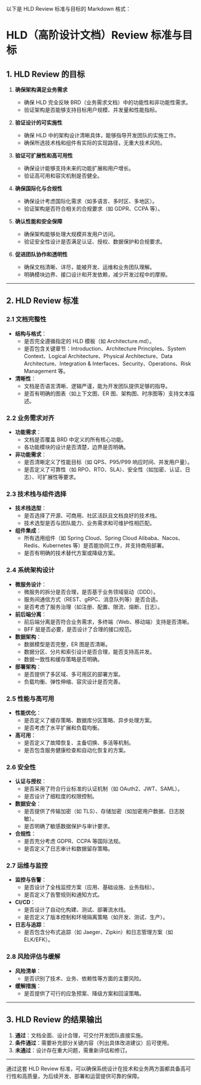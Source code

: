 以下是 HLD Review 标准与目标的 Markdown 格式：

# HLD（高阶设计文档）Review 标准与目标

## **1. HLD Review 的目标**

1. **确保架构满足业务需求**
   - 确保 HLD 完全反映 BRD（业务需求文档）中的功能性和非功能性需求。
   - 验证架构是否能够支持目标用户规模、并发量和性能指标。

2. **验证设计的可实施性**
   - 确保 HLD 中的架构设计清晰具体，能够指导开发团队的实施工作。
   - 确保所选技术栈和组件有实际的实现路径，无重大技术风险。

3. **验证可扩展性和高可用性**
   - 确保设计能够支持未来的功能扩展和用户增长。
   - 验证高可用和容灾机制是否健全。

4. **确保国际化与合规性**
   - 确保设计考虑国际化需求（如多语言、多时区、多地区）。
   - 验证架构是否符合相关的合规要求（如 GDPR、CCPA 等）。

5. **确认性能和安全保障**
   - 确保架构能够处理大规模并发用户访问。
   - 验证安全性设计是否满足认证、授权、数据保护和合规要求。

6. **促进团队协作和透明性**
   - 确保文档清晰、详尽，能被开发、运维和业务团队理解。
   - 明确模块边界、接口设计和开发依赖，减少开发过程中的摩擦。

---

## **2. HLD Review 标准**

### **2.1 文档完整性**
- **结构与格式**：
  - 是否完全遵循指定的 HLD 模板（如 Architecture.md）。
  - 是否包含关键章节：Introduction、Architecture Principles、System Context、Logical Architecture、Physical Architecture、Data Architecture、Integration & Interfaces、Security、Operations、Risk Management 等。
- **清晰性**：
  - 文档是否语言清晰、逻辑严谨，能为开发团队提供足够的指导。
  - 是否有明确的图表（如上下文图、ER 图、架构图、时序图等）支持文本描述。

### **2.2 业务需求对齐**
- **功能需求**：
  - 文档是否覆盖 BRD 中定义的所有核心功能。
  - 各功能模块的设计是否清楚，边界是否明确。
- **非功能需求**：
  - 是否清晰定义了性能目标（如 QPS、P95/P99 响应时间、并发用户量）。
  - 是否定义了可靠性（如 RPO、RTO、SLA）、安全性（如加密、认证、日志）、可扩展性等要求。

### **2.3 技术栈与组件选择**
- **技术栈选型**：
  - 是否选择了开源、可商用、社区活跃且文档良好的技术栈。
  - 技术选型是否与团队能力、业务需求和可维护性相匹配。
- **组件集成**：
  - 所有选用组件（如 Spring Cloud、Spring Cloud Alibaba、Nacos、Redis、Kubernetes 等）是否能协同工作，并支持商用部署。
  - 是否有明确的技术替代方案或降级方案。

### **2.4 系统架构设计**
- **微服务设计**：
  - 微服务的拆分是否合理，是否基于业务领域驱动（DDD）。
  - 服务间通信方式（REST、gRPC、消息队列等）是否合适。
  - 是否考虑了服务治理（如注册、配置、限流、熔断、日志）。
- **前后端分离**：
  - 前后端分离是否符合业务需求，多终端（Web、移动端）支持是否清晰。
  - BFF 层是否必要，是否设计了合理的接口规范。
- **数据架构**：
  - 数据模型是否完整，ER 图是否清晰。
  - 数据分区、分片和索引设计是否合理，能否支持高并发。
  - 数据一致性和缓存策略是否明确。
- **部署架构**：
  - 是否提供了多区域、多可用区的部署方案。
  - 负载均衡、弹性伸缩、容灾设计是否完善。

### **2.5 性能与高可用**
- **性能优化**：
  - 是否定义了缓存策略、数据库分区策略、异步处理方案。
  - 是否考虑了水平扩展和负载均衡。
- **高可用**：
  - 是否定义了故障恢复、主备切换、多活等机制。
  - 是否包含服务健康检查和自动化恢复的方案。

### **2.6 安全性**
- **认证与授权**：
  - 是否采用了符合行业标准的认证机制（如 OAuth2、JWT、SAML）。
  - 是否设计了细粒度的权限控制。
- **数据安全**：
  - 是否提供了传输加密（如 TLS）、存储加密（如加密用户数据、日志脱敏）。
  - 是否明确了敏感数据保护与审计要求。
- **合规性**：
  - 是否充分考虑 GDPR、CCPA 等国际法规。
  - 是否定义了日志审计和数据留存策略。

### **2.7 运维与监控**
- **监控与告警**：
  - 是否设计了全栈监控方案（应用、基础设施、业务指标）。
  - 是否定义了告警规则和通知方式。
- **CI/CD**：
  - 是否设计了自动化构建、测试、部署流水线。
  - 是否定义了版本控制和环境隔离策略（如开发、测试、生产）。
- **日志与追踪**：
  - 是否包含分布式追踪（如 Jaeger、Zipkin）和日志管理方案（如 ELK/EFK）。

### **2.8 风险评估与缓解**
- **风险清单**：
  - 是否识别了技术、业务、依赖性等方面的主要风险。
- **缓解措施**：
  - 是否提供了可行的应急预案、降级方案和回滚策略。

---

## **3. HLD Review 的结果输出**

1. **通过**：文档全面、设计合理，可交付开发团队直接实施。
2. **条件通过**：需要补充部分关键内容（列出具体改进建议）后可使用。
3. **未通过**：设计存在重大问题，需重新评估和修订。

---

通过这套 HLD Review 标准，可以确保系统设计在技术和业务两方面都具备高可行性和高质量，为后续开发、部署和运营提供可靠的保障。